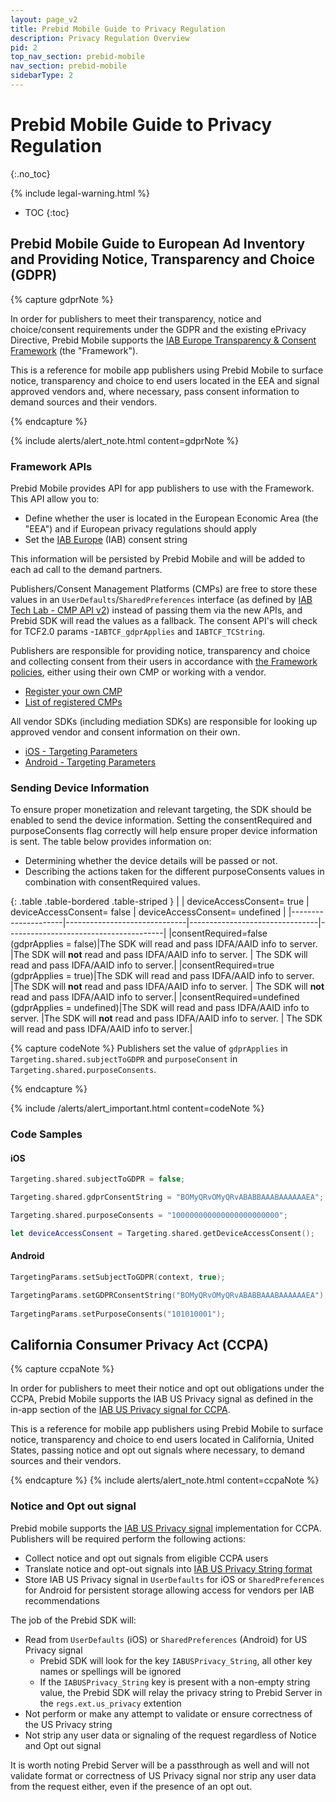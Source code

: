 ```yaml
---
layout: page_v2
title: Prebid Mobile Guide to Privacy Regulation
description: Privacy Regulation Overview
pid: 2
top_nav_section: prebid-mobile
nav_section: prebid-mobile
sidebarType: 2
---
```


# Prebid Mobile Guide to Privacy Regulation
{:.no_toc}

{% include legal-warning.html %}

- TOC
{:toc}

## Prebid Mobile Guide to European Ad Inventory and Providing Notice, Transparency and Choice (GDPR)

{% capture gdprNote %}

In order for publishers to meet their transparency, notice and choice/consent requirements under the GDPR and the existing ePrivacy Directive, Prebid Mobile supports the [IAB Europe Transparency & Consent Framework](https://www.iab.com/topics/consumer-privacy/gdpr/) (the "Framework").  

This is a reference for mobile app publishers using Prebid Mobile to surface notice, transparency and choice to end users located in the EEA and signal approved vendors and, where necessary, pass consent information to demand sources and their vendors.  

{% endcapture %}

{% include alerts/alert_note.html content=gdprNote %}

### Framework APIs

Prebid Mobile provides API for app publishers to use with the Framework. This API allow you to:

- Define whether the user is located in the European Economic Area (the "EEA") and if European privacy regulations should apply
- Set the [IAB Europe](https://www.iabeurope.eu/) (IAB) consent string

This information will be persisted by Prebid Mobile and will be added to each ad call to the demand partners.

Publishers/Consent Management Platforms (CMPs) are free to store these values in an `UserDefaults`/`SharedPreferences` interface (as defined by [IAB Tech Lab - CMP API v2](https://github.com/InteractiveAdvertisingBureau/GDPR-Transparency-and-Consent-Framework/blob/master/TCFv2/IAB%20Tech%20Lab%20-%20CMP%20API%20v2.md)) instead of passing them via the new APIs, and Prebid SDK will read the values as a fallback. The consent API's will check for TCF2.0 params -`IABTCF_gdprApplies` and `IABTCF_TCString`.

Publishers are responsible for providing notice, transparency and choice and collecting consent from their users in accordance with [the Framework policies](https://www.iab.com/topics/consumer-privacy/gdpr/), either using their own CMP or working with a vendor.

- [Register your own CMP](https://register.consensu.org/CMP)
- [List of registered CMPs](https://iabeurope.eu/cmp-list/)

All vendor SDKs (including mediation SDKs) are responsible for looking up approved vendor and consent information on their own.

- [iOS - Targeting Parameters](/prebid-mobile/pbm-api/ios/pbm-targeting-ios.html)
- [Android - Targeting Parameters](/prebid-mobile/pbm-api/android/pbm-targeting-params-android.html)

### Sending Device Information

To ensure proper monetization and relevant targeting, the SDK should be enabled to send the device information. Setting the consentRequired and purposeConsents flag correctly will help ensure proper device information is sent. The table below provides information on:

- Determining whether the device details will be passed or not.
- Describing the actions taken for the different purposeConsents values in combination with consentRequired values.

{: .table .table-bordered .table-striped }
|                     | deviceAccessConsent= true    | deviceAccessConsent= false     | deviceAccessConsent= undefined        |
|---------------------|------------------------------|--------------------------------|---------------------------------------|
|consentRequired=false<br>(gdprApplies = false)|The SDK will read and pass IDFA/AAID info to server. |The SDK will **not** read and pass IDFA/AAID info to server. | The SDK will read and pass IDFA/AAID info to server.|
|consentRequired=true<br>(gdprApplies = true)|The SDK will read and pass IDFA/AAID info to server. |The SDK will **not** read and pass IDFA/AAID info to server. | The SDK will **not** read and pass IDFA/AAID info to server.|
|consentRequired=undefined<br>(gdprApplies = undefined)|The SDK will read and pass IDFA/AAID info to server. |The SDK will **not** read and pass IDFA/AAID info to server. | The SDK will read and pass IDFA/AAID info to server.|

{% capture codeNote %}
  Publishers set the value of `gdprApplies` in `Targeting.shared.subjectToGDPR` and `purposeConsent` in `Targeting.shared.purposeConsents`.

  {% endcapture %}

{% include /alerts/alert_important.html content=codeNote %}

### Code Samples

#### iOS

```swift
Targeting.shared.subjectToGDPR = false;

Targeting.shared.gdprConsentString = "BOMyQRvOMyQRvABABBAAABAAAAAAEA";

Targeting.shared.purposeConsents = "100000000000000000000000";

let deviceAccessConsent = Targeting.shared.getDeviceAccessConsent();
```

#### Android

```swift
TargetingParams.setSubjectToGDPR(context, true);

TargetingParams.setGDPRConsentString("BOMyQRvOMyQRvABABBAAABAAAAAAEA");
    
TargetingParams.setPurposeConsents("101010001");
```

## California Consumer Privacy Act (CCPA)

{% capture ccpaNote %}

In order for publishers to meet their notice and opt out obligations under the CCPA,
Prebid Mobile supports the IAB US Privacy signal as defined in the in-app section of the [IAB US Privacy signal for CCPA](https://iabtechlab.com/standards/ccpa/).  

This is a reference for mobile app publishers using Prebid Mobile to surface notice, transparency and choice to end users located in California, United States, passing notice and opt out signals where necessary, to demand sources and their vendors.

{% endcapture %}
{% include alerts/alert_note.html content=ccpaNote %}

### Notice and Opt out signal

Prebid mobile supports the [IAB US Privacy signal](https://iabtechlab.com/standards/ccpa/) implementation for CCPA. Publishers will be required perform the following actions:

- Collect notice and opt out signals from eligible CCPA users
- Translate notice and opt-out signals into [IAB US Privacy String format](https://iabtechlab.com/standards/ccpa/)
- Store IAB US Privacy signal in `UserDefaults` for iOS or `SharedPreferences` for Android for persistent storage allowing access for vendors per IAB recommendations

The job of the Prebid SDK will:

- Read from `UserDefaults` (iOS) or `SharedPreferences` (Android) for US Privacy signal
  - Prebid SDK will look for the key `IABUSPrivacy_String`, all other key names or spellings will be ignored
  - If the `IABUSPrivacy_String` key is present with a non-empty string value, the Prebid SDK will relay the privacy string to Prebid Server in the `regs.ext.us_privacy` extention
- Not perform or make any attempt to validate or ensure correctness of the US Privacy string
- Not strip any user data or signaling of the request regardless of Notice and Opt out signal

It is worth noting Prebid Server will be a passthrough as well and will not validate format or correctness of US Privacy signal nor strip any user data from the request either, even if the presence of an opt out.
